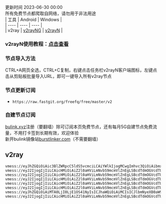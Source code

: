 更新时间 2023-06-30 00:00  
所有免费节点都爬取自网络，请勿用于非法用途  
|  工具  | Android  | Windows  |  
|  ----  | ----   | ----  |  
| v2ray  | [v2rayNG](https://github.com/2dust/v2rayNG/releases/download/1.6.28/v2rayNG_1.6.28_arm64-v8a.apk) | [v2rayN](https://github.com/2dust/v2rayN/releases/download/3.27/v2rayN-Core.zip) |  
### v2rayN使用教程：[点击查看](https://github.com/freefq/tutorials)  
### 节点导入方法  
CTRL+A网页全选，CTRL+C复制，右键点击任务栏v2rayN客户端图标，左键点击从剪贴板批量导入URL，即可一键导入所有v2ray节点  
### 节点更新订阅  
- `https://raw.fastgit.org/freefq/free/master/v2`  
### 自建节点订阅  
[bulink.xyz](https://bulink.xyz)注册（要翻墙）除可订阅本页免费节点，还有每月5G自建节点免费流量，不用打卡签到长期有效，欢迎体验  
新开bulink镜像站[burstlinker.com](https://www.burstlinker.com)（不需要翻墙）  
## v2ray  
```  
vmess://eyJhZGQiOiAic3BlZWRpcC5ldS5vcmciLCAiYWlkIjogMCwgImhvc3QiOiAibmxfbmF0LnY1MC5vbmUiLCAiaWQiOiAiZjhjNjBhNWItZWM2Ny00Y2NjLWJjOTEtZDI5N2ZlNzliOTc3IiwgIm5ldCI6ICJ3cyIsICJwYXRoIjogIi93YXVnZnVpZ3Zod29hIiwgInBvcnQiOiAyMDUyLCAicHMiOiAiZ2l0aHViLmNvbS9mcmVlZnEgLSBcdTdmOGVcdTU2ZmRDbG91ZEZsYXJlXHU4MjgyXHU3MGI5IDEiLCAidGxzIjogIiIsICJ0eXBlIjogImF1dG8iLCAic2VjdXJpdHkiOiAiYXV0byIsICJza2lwLWNlcnQtdmVyaWZ5IjogdHJ1ZSwgInNuaSI6ICIifQ==  
vmess://eyJ2IjogIjIiLCAicHMiOiAiZ2l0aHViLmNvbS9mcmVlZnEgLSBcdTdmOGVcdTU2ZmRDbG91ZEZsYXJlXHU1MTZjXHU1M2Y4Q0ROXHU4MjgyXHU3MGI5IDIiLCAiYWRkIjogIjEwNC4yNC4yMzguODUiLCAicG9ydCI6ICI4ODgwIiwgImlkIjogImRiYjQ3MWZkLWM3ZWYtNDU5OS04NzFjLWI0ZWQ3MmNjYTQ5OCIsICJhaWQiOiAiMCIsICJzY3kiOiAiYXV0byIsICJuZXQiOiAid3MiLCAidHlwZSI6ICJub25lIiwgImhvc3QiOiAidHh4LnZ0Y3NzLnRvcCIsICJwYXRoIjogIi9xd2VyMCIsICJ0bHMiOiAiIiwgInNuaSI6ICIiLCAiYWxwbiI6ICIifQ==  
vmess://eyJ2IjogIjIiLCAicHMiOiAiZ2l0aHViLmNvbS9mcmVlZnEgLSBcdTdmOGVcdTU2ZmRDbG91ZEZsYXJlXHU1MTZjXHU1M2Y4Q0ROXHU4MjgyXHU3MGI5KHNob3BpZnkpIDMiLCAiYWRkIjogIjIzLjIyNy4zOC45OSIsICJwb3J0IjogNDQzLCAiaWQiOiAiODZkMzc1MjYtNTc1OC00Y2VjLTg2MmYtZGY0MDRiMzEzMDg2IiwgImFpZCI6IDAsICJzY3kiOiAiYXV0byIsICJuZXQiOiAid3MiLCAiaG9zdCI6ICIxLmZyZWVrMS54eXoiLCAicGF0aCI6ICIvM0c2V1BETDciLCAidGxzIjogInRscyJ9  
vmess://eyJ2IjogIjIiLCAicHMiOiAiZ2l0aHViLmNvbS9mcmVlZnEgLSBcdTdmOGVcdTU2ZmRDbG91ZEZsYXJlXHU1MTZjXHU1M2Y4Q0ROXHU4MjgyXHU3MGI5IDQiLCAiYWRkIjogImNmLXlkLWRucy5zaGFyZWNlbnRyZS5vbmxpbmUiLCAicG9ydCI6ICI4MCIsICJpZCI6ICIyZDVkOGI5Yy04ZWM0LTRhMzctYjYxMC03OGU3MWUxM2VhZWYiLCAiYWlkIjogIjAiLCAic2N5IjogImF1dG8iLCAibmV0IjogIndzIiwgInR5cGUiOiAibm9uZSIsICJob3N0IjogImRwMy5zY3Byb3h5LnRvcCIsICJwYXRoIjogIi9zaGlya2VyIiwgInRscyI6ICIiLCAic25pIjogIiIsICJhbHBuIjogIiJ9  
vmess://eyJ2IjogIjIiLCAicHMiOiAiZ2l0aHViLmNvbS9mcmVlZnEgLSBcdTdmOGVcdTU2ZmRDbG91ZEZsYXJlXHU4MjgyXHU3MGI5IDUiLCAiYWRkIjogImRsLnYwMDFzc3N2LnB3IiwgInBvcnQiOiAiODAiLCAiaWQiOiAiYTRiYjdmOTMtY2VlNi00M2Q3LWIyZGQtZmE5YzcwYjg4MjMzIiwgImFpZCI6ICIwIiwgInNjeSI6ICJhdXRvIiwgIm5ldCI6ICJ3cyIsICJ0eXBlIjogIm5vbmUiLCAiaG9zdCI6ICJkbC52MDAxc3Nzdi5wdyIsICJwYXRoIjogIi8iLCAidGxzIjogIiIsICJzbmkiOiAiIiwgImFscG4iOiAiIn0=  
vmess://eyJ2IjogIjIiLCAicHMiOiAiZ2l0aHViLmNvbS9mcmVlZnEgLSBcdTdmOGVcdTU2ZmRDbG91ZEZsYXJlXHU1MTZjXHU1M2Y4Q0ROXHU4MjgyXHU3MGI5IDYiLCAiYWRkIjogIm5zMS52Mi12aXAuZnVuIiwgInBvcnQiOiAiODAiLCAidHlwZSI6ICJub25lIiwgImlkIjogIjRmODU5MTQ5LTJiMmYtNGI5MC05YTJjLThjMGZlMTVjOGM0YyIsICJhaWQiOiAiMCIsICJuZXQiOiAid3MiLCAicGF0aCI6ICIvb3pYOWFVUGlKVnRvTGF2alRXIiwgImhvc3QiOiAiZGUxNC5pcnRlaC5mdW4iLCAidGxzIjogIiJ9  
vmess://eyJhZGQiOiAiMTA0LjI0LjE1OS41NyIsICJhaWQiOiAiMCIsICJlbmNyeXB0aW9uIjogImF1dG8iLCAiaG9zdCI6ICJ0eHgudnRjc3MudG9wIiwgImlkIjogIjk1NzJkNjkxLWUyN2EtNGY1NC1lZjRkLTU3NjAwYTc4NWI1NSIsICJuZXQiOiAid3MiLCAicGF0aCI6ICIvcXdlcjAiLCAicG9ydCI6ICI4MCIsICJwcyI6ICJnaXRodWIuY29tL2ZyZWVmcSAtIFx1N2Y4ZVx1NTZmZENsb3VkRmxhcmVcdTUxNmNcdTUzZjhDRE5cdTgyODJcdTcwYjkgNyIsICJzZWN1cml0eSI6ICJhdXRvIiwgInNraXAtY2VydC12ZXJpZnkiOiBmYWxzZSwgInRscyI6ICIiLCAidHlwZSI6ICIiLCAidXJsX2dyb3VwIjogInYycmF5IiwgInYiOiAiMiJ9  
vmess://eyJ2IjogIjIiLCAicHMiOiAiZ2l0aHViLmNvbS9mcmVlZnEgLSBcdTdmOGVcdTU2ZmRDbG91ZEZsYXJlXHU1MTZjXHU1M2Y4Q0ROXHU4MjgyXHU3MGI5IDgiLCAiYWRkIjogIm5zMS52Mi12aXAuZnVuIiwgInBvcnQiOiAiODAiLCAiaWQiOiAiOGFiZTk0OTYtNWUyNC00ZTQ5LWI1NjYtZGNmODYxMTYwMTdkIiwgImFpZCI6ICIwIiwgInNjeSI6ICJhdXRvIiwgIm5ldCI6ICJ3cyIsICJ0eXBlIjogIm5vbmUiLCAiaG9zdCI6ICJkZTUuaXJ0ZWguZnVuIiwgInBhdGgiOiAiL2k5OUxndlNhc2xic1BMTFFRN2o2WiIsICJ0bHMiOiAiIiwgInNuaSI6ICIiLCAiYWxwbiI6ICIifQ==  
```  
